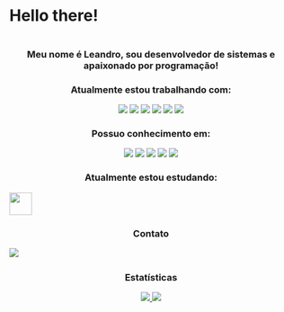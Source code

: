 <html>
  <header><link rel="stylesheet" href="https://cdn.jsdelivr.net/gh/devicons/devicon@v2.15.1/devicon.min.css">
</header>
  <div align="center" style="display: flex; align-items: center"><h1 style="text-align: center;">Hello there!</h1></div>
  
  <h3 align="center">Meu nome é Leandro, sou desenvolvedor de sistemas e apaixonado por programação!</h3>


<h3 align="center">Atualmente estou trabalhando com:</h3>
<!--<div align="center" style="display: flex; align-items: center;">
  <img src="https://cdn.jsdelivr.net/gh/devicons/devicon/icons/vuejs/vuejs-original.svg" width="40" height="40"/>
<img src="https://cdn.jsdelivr.net/gh/devicons/devicon/icons/javascript/javascript-original.svg" width="40" height="40" />
  <img src="https://cdn.jsdelivr.net/gh/devicons/devicon/icons/typescript/typescript-original.svg" width="40" height="40" />
<img src="https://cdn.jsdelivr.net/gh/devicons/devicon/icons/csharp/csharp-original.svg" width="40" height="40"/> -->
  <div align="center">
    <img src="https://img.shields.io/badge/TypeScript-007ACC?style=for-the-badge&logo=typescript&logoColor=white" />
    <img src="https://img.shields.io/badge/Vue.js-35495E?style=for-the-badge&logo=vue.js&logoColor=4FC08D" />
    <img src="https://img.shields.io/badge/JavaScript-F7DF1E?style=for-the-badge&logo=javascript&logoColor=black" />
    <img src="https://img.shields.io/badge/C%23-239120?style=for-the-badge&logo=c-sharp&logoColor=white" />
    <img src="https://img.shields.io/badge/Microsoft_SQL_Server-CC2927?style=for-the-badge&logo=microsoft-sql-server&logoColor=white" />
    <img src="https://img.shields.io/badge/.NET-5C2D91?style=for-the-badge&logo=.net&logoColor=white" />
    
  </div>   
  


</div>
<h3 align="center">Possuo conhecimento em:</h3>
<div align="center">
  <img src="https://img.shields.io/badge/HTML5-E34F26?style=for-the-badge&logo=html5&logoColor=white">
  <img src="https://img.shields.io/badge/CSS3-1572B6?style=for-the-badge&logo=css3&logoColor=white">
  <img src="https://img.shields.io/badge/Sass-CC6699?style=for-the-badge&logo=sass&logoColor=white">
  <img src="https://img.shields.io/badge/Microsoft_Azure-0089D6?style=for-the-badge&logo=microsoft-azure&logoColor=white">
  <img src="https://img.shields.io/badge/Azure_DevOps-0078D7?style=for-the-badge&logo=azure-devops&logoColor=white">
</div>
  <h3 align="center">Atualmente estou estudando:</h3>
<div align="center" style="display: flex; align-items: center;">
  <img src="https://cdn.jsdelivr.net/gh/devicons/devicon/icons/firebase/firebase-plain.svg" width="40" height="40" />
 </div>
  <h3 align="center">Contato</h3>
<div align="center" style="display: flex; align-items: center;">
  <a href="https://www.linkedin.com/in/leandro-de-lima-10b1161b0" target="_blank"><img src="https://img.shields.io/badge/-LinkedIn-%230077B5?style=for-the-badge&logo=linkedin&logoColor=white" target="_blank"></a> 
 </div>
  <h3 align="center">Estatísticas</h3>
<div align="center">
<a href="https://github.com/LeElima">
<img height="180em" src="https://github-readme-stats-sigma-five.vercel.app/api/top-langs/?username=LeElima&layout=compact&langs_count=7&theme=dracula"/>
<img height="180em" src="https://github-readme-stats-sigma-five.vercel.app/api?username=LeElima&show_icons=true&theme=dracula&include_all_commits=true&count_private=true"/>
</div>


<!--
![Snake animation ](https://github.com/LeElima/LeElima/blob/output/github-contribution-grid-snake.svg)
  </html>

